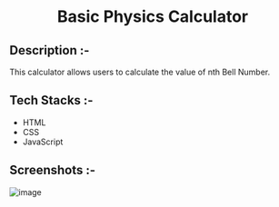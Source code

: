 # <p align="center">Basic Physics Calculator</p>

## Description :-

This calculator allows users to calculate the value of nth Bell Number.

## Tech Stacks :-

- HTML
- CSS
- JavaScript

## Screenshots :-
![image](https://github.com/user-attachments/assets/e43c3194-837d-4338-bd33-d65ab442619c)
